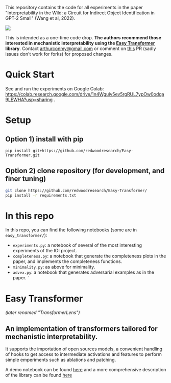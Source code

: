 This repository contains the code for all experiments in the paper "Interpretability in the Wild: a Circuit for Indirect Object Identification in GPT-2 Small" (Wang et al, 2022).

<img src="https://i.imgur.com/iptFVBc.png">

This is intended as a one-time code drop. <b>The authors recommend those interested in mechanistic interpretability using the <a href="https://github.com/neelnanda-io/Easy-Transformer">Easy Transformer</a> library</b>. Contact arthurconmy@gmail.com or comment on <a href="https://github.com/redwoodresearch/Easy-Transformer/pull/8">this</a> PR (sadly issues don't work for forks) for proposed changes.

# Quick Start

See and run the experiments on Google Colab: https://colab.research.google.com/drive/1n4Wgulv5ev5rgRUL7ypOw0odga9LEWHA?usp=sharing .

# Setup

## Option 1) install with pip

```
pip install git+https://github.com/redwoodresearch/Easy-Transformer.git
```

## Option 2) clone repository (for development, and finer tuning)

```bash
git clone https://github.com/redwoodresearch/Easy-Transformer/
pip install -r requirements.txt
```

# In this repo

In this repo, you can find the following notebooks (some are in `easy_transformer/`):

* `experiments.py`: a notebook of several of the most interesting experiments of the IOI project.
* `completeness.py`: a notebook that generate the completeness plots in the paper, and implements the completeness functions.
* `minimality.py`: as above for minimality.
* `advex.py`: a notebook that generates adversarial examples as in the paper.
`
# Easy Transformer

<i>(later renamed "TransformerLens")</i>

## An implementation of transformers tailored for mechanistic interpretability.

It supports the importation of open sources models, a convenient handling of hooks to get access to intermediate activations and features to perform simple emperiments such as ablations and patching.

A demo notebook can be found [here](https://colab.research.google.com/github/neelnanda-io/TransformerLens/blob/main/EasyTransformer_Demo.ipynb) and a more comprehensive description of the library can be found [here](https://colab.research.google.com/drive/1_tH4PfRSPYuKGnJbhC1NqFesOYuXrir_#scrollTo=zs8juArnyuyB)